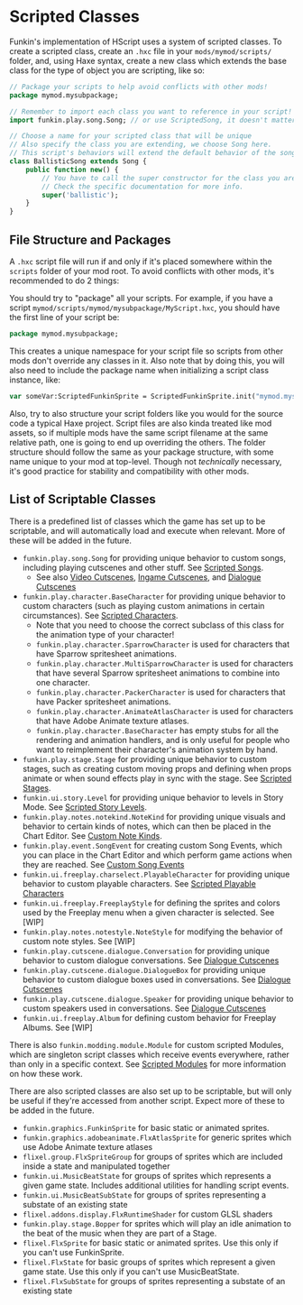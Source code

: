 # Scripted Classes

Funkin's implementation of HScript uses a system of scripted classes. To create a scripted class, create an `.hxc` file in your `mods/mymod/scripts/` folder, and, using Haxe syntax, create a new class which extends the base class for the type of object you are scripting, like so:

```haxe
// Package your scripts to help avoid conflicts with other mods!
package mymod.mysubpackage;

// Remember to import each class you want to reference in your script!
import funkin.play.song.Song; // or use ScriptedSong, it doesn't matter

// Choose a name for your scripted class that will be unique
// Also specify the class you are extending, we choose Song here.
// This script's behaviors will extend the default behavior of the song.
class BallisticSong extends Song {
	public function new() {
        // You have to call the super constructor for the class you are extending, which may have different parameters.
        // Check the specific documentation for more info.
		super('ballistic');
	}
}
```

## File Structure and Packages

A `.hxc` script file will run if and only if it's placed somewhere within the `scripts` folder of your mod root. To avoid conflicts with other mods, it's recommended to do 2 things:

You should try to "package" all your scripts. For example, if you have a script `mymod/scripts/mymod/mysubpackage/MyScript.hxc`, you should have the first line of your script be:

```haxe
package mymod.mysubpackage;
```

This creates a unique namespace for your script file so scripts from other mods don't override any classes in it. Also note that by doing this, you will also need to include the package name when initializing a script class instance, like:

```haxe
var someVar:ScriptedFunkinSprite = ScriptedFunkinSprite.init("mymod.mysubpackage.MyScript");
```

Also, try to also structure your script folders like you would for the source code a typical Haxe project. Script files are also kinda treated like mod assets, so if multiple mods have the same script filename at the same relative path, one is going to end up overriding the others. The folder structure should follow the same as your package structure, with some name unique to your mod at top-level. Though not *technically* necessary, it's good practice for stability and compatibility with other mods.

## List of Scriptable Classes

There is a predefined list of classes which the game has set up to be scriptable, and will automatically load and execute when relevant. More of these will be added in the future.

- `funkin.play.song.Song` for providing unique behavior to custom songs, including playing cutscenes and other stuff. See [Scripted Songs](21-scripted-classes/21-01-scripted-songs.md).
	- See also [Video Cutscenes](21-scripted-classes/21-03-video-cutscenes.md), [Ingame Cutscenes](21-scripted-classes/21-04-ingame-cutscenes.md), and [Dialogue Cutscenes](21-scripted-classes/21-05-dialogue-cutscenes.md)
- `funkin.play.character.BaseCharacter` for providing unique behavior to custom characters (such as playing custom animations in certain circumstances). See [Scripted Characters](21-scripted-classes/21-05-scripted-characters.md).
	- Note that you need to choose the correct subclass of this class for the animation type of your character!
	- `funkin.play.character.SparrowCharacter` is used for characters that have Sparrow spritesheet animations.
	- `funkin.play.character.MultiSparrowCharacter` is used for characters that have several Sparrow spritesheet animations to combine into one character.
	- `funkin.play.character.PackerCharacter` is used for characters that have Packer spritesheet animations.
	- `funkin.play.character.AnimateAtlasCharacter` is used for characters that have Adobe Animate texture atlases.
	- `funkin.play.character.BaseCharacter` has empty stubs for all the rendering and animation handlers, and is only useful for people who want to reimplement their character's animation system by hand.
- `funkin.play.stage.Stage` for providing unique behavior to custom stages, such as creating custom moving props and defining when props animate or when sound effects play in sync with the stage. See [Scripted Stages](21-scripted-classes/24-06-scripted-stages.md).
- `funkin.ui.story.Level` for providing unique behavior to levels in Story Mode. See [Scripted Story Levels](21-scripted-classes/25-07-scripted-story-levels.md).
- `funkin.play.notes.notekind.NoteKind` for providing unique visuals and behavior to certain kinds of notes, which can then be placed in the Chart Editor. See [Custom Note Kinds](21-scripted-classes/26-00-custom-note-kinds.md).
- `funkin.play.event.SongEvent` for creating custom Song Events, which you can place in the Chart Editor and which perform game actions when they are reached. See [Custom Song Events](21-scripted-classes/28-00-custom-note-kinds.md)
- `funkin.ui.freeplay.charselect.PlayableCharacter` for providing unique behavior to custom playable characters. See [Scripted Playable Characters](21-scripted-classes/25-10-scripted-playable-characters.md)
- `funkin.ui.freeplay.FreeplayStyle` for defining the sprites and colors used by the Freeplay menu when a given character is selected. See [WIP]
- `funkin.play.notes.notestyle.NoteStyle` for modifying the behavior of custom note styles. See [WIP]
- `funkin.play.cutscene.dialogue.Conversation` for providing unique behavior to custom dialogue conversations. See [Dialogue Cutscenes](21-scripted-classes/21-05-dialogue-cutscenes.md)
- `funkin.play.cutscene.dialogue.DialogueBox` for providing unique behavior to custom dialogue boxes used in conversations. See [Dialogue Cutscenes](21-scripted-classes/21-05-dialogue-cutscenes.md)
- `funkin.play.cutscene.dialogue.Speaker` for providing unique behavior to custom speakers used in conversations. See [Dialogue Cutscenes](21-scripted-classes/21-05-dialogue-cutscenes.md)
- `funkin.ui.freeplay.Album` for defining custom behavior for Freeplay Albums. See [WIP]

There is also `funkin.modding.module.Module` for custom scripted Modules, which are singleton script classes which receive events everywhere, rather than only in a specific context. See [Scripted Modules](30-scripted-modules/30-00-scripted-modules.md) for more information on how these work.

There are also scripted classes are also set up to be scriptable, but will only be useful if they're accessed from another script. Expect more of these to be added in the future.

- `funkin.graphics.FunkinSprite` for basic static or animated sprites.
- `funkin.graphics.adobeanimate.FlxAtlasSprite` for generic sprites which use Adobe Animate texture atlases
- `flixel.group.FlxSpriteGroup` for groups of sprites which are included inside a state and manipulated together
- `funkin.ui.MusicBeatState` for groups of sprites which represents a given game state. Includes additional utilities for handling script events.
- `funkin.ui.MusicBeatSubState` for groups of sprites representing a substate of an existing state
- `flixel.addons.display.FlxRuntimeShader` for custom GLSL shaders
- `funkin.play.stage.Bopper` for sprites which will play an idle animation to the beat of the music when they are part of a Stage.
- `flixel.FlxSprite` for basic static or animated sprites. Use this only if you can't use FunkinSprite.
- `flixel.FlxState` for basic groups of sprites which represent a given game state. Use this only if you can't use MusicBeatState.
- `flixel.FlxSubState` for groups of sprites representing a substate of an existing state
